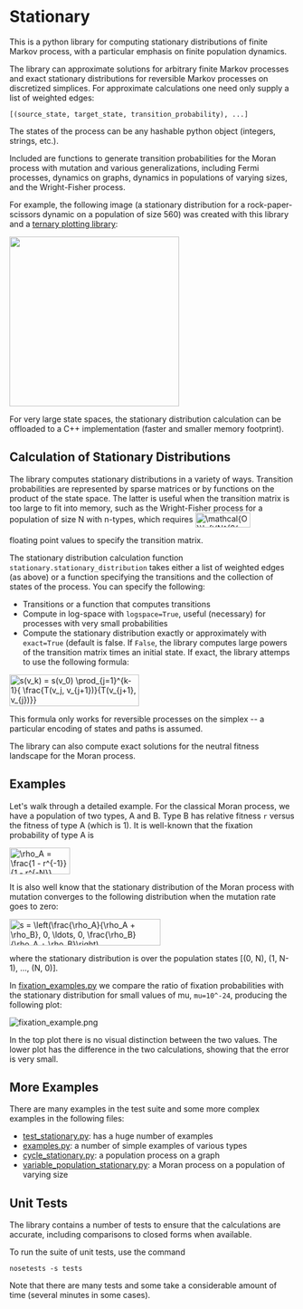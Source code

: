 
# Stationary

This is a python library for computing stationary distributions of finite Markov
process, with a particular emphasis on finite population dynamics.

The library can approximate solutions for arbitrary finite Markov processes and
exact stationary distributions for reversible Markov processes on discretized
simplices. For approximate calculations one need only supply a list of weighted
edges:

```
[(source_state, target_state, transition_probability), ...]
```

The states of the process can be any hashable python object (integers, strings,
etc.).

Included are functions to generate transition probabilities for the Moran process
with mutation and various generalizations, including Fermi processes, dynamics on
graphs, dynamics in populations of varying sizes, and the Wright-Fisher process.

For example, the following image (a stationary distribution for a
rock-paper-scissors dynamic on a population of size 560) was created with this 
library and a [ternary plotting library](https://github.com/marcharper/python-ternary):

<img src ="https://github.com/marcharper/python-ternary/blob/master/readme_images/heatmap_rsp.png" width="300" height="300"/>

For very large state spaces, the stationary distribution calculation can be
offloaded to a C++ implementation (faster and smaller memory footprint).

Calculation of Stationary Distributions
---------------------------------------

The library computes stationary distributions in a variety of ways. Transition
probabilities are represented by sparse matrices or by functions on the product
of the state space. The latter is useful when the transition matrix is too large
to fit into memory, such as the Wright-Fisher process for a population of size
N with n-types, which requires 
<img src="http://www.sciweavers.org/tex2img.php?eq=%5Cmathcal%7BO%7D%5Cleft%28N%5E%7B2%28n-1%29%7D%5Cright%29&bc=White&fc=Black&im=jpg&fs=12&ff=arev&edit=0" align="center" border="0" alt="\mathcal{O}\left(N^{2(n-1)}\right)" width="97" height="26" />

floating point values to specify the transition matrix.

The stationary distribution calculation function `stationary.stationary_distribution` takes
either a list of weighted edges (as above) or a function specifying the transitions
and the collection of states of the process. You can specify the following:

- Transitions or a function that computes transitions
- Compute in log-space with `logspace=True`, useful (necessary) for processes with very small
probabilities
- Compute the stationary distribution exactly or approximately with `exact=True` (default is false. If `False`, the library computes large powers of the transition matrix times an
initial state. If exact, the library attemps to use the following formula:

<img src="http://www.sciweavers.org/tex2img.php?eq=s%28v_k%29%20%3D%20s%28v_0%29%20%5Cprod_%7Bj%3D1%7D%5E%7Bk-1%7D%7B%20%5Cfrac%7BT%28v_j%2C%20v_%7Bj%2B1%7D%29%7D%7BT%28v_%7Bj%2B1%7D%2C%20v_%7Bj%7D%29%7D%7D&bc=White&fc=Black&im=jpg&fs=12&ff=arev&edit=0" align="center" border="0" alt="s(v_k) = s(v_0) \prod_{j=1}^{k-1}{ \frac{T(v_j, v_{j+1})}{T(v_{j+1}, v_{j})}}" width="229" height="56" />

This formula only works for reversible processes on the simplex -- a particular encoding
of states and paths is assumed.

The library can also compute exact solutions for the neutral fitness landscape for the
Moran process.

Examples
--------

Let's walk through a detailed example. For the classical Moran process, we have
a population of two types, A and B. Type B has relative fitness `r` versus the
fitness of type A (which is 1). It is well-known that the fixation probability
of type A is

<img src="http://www.sciweavers.org/tex2img.php?eq=%5Crho_A%20%3D%20%5Cfrac%7B1%20-%20r%5E%7B-1%7D%7D%7B1%20-%20r%5E%7B-N%7D%7D&bc=White&fc=Black&im=jpg&fs=12&ff=arev&edit=0" align="center" border="0" alt="\rho_A = \frac{1 - r^{-1}}{1 - r^{-N}}" width="107" height="47" />

It is also well know that the stationary distribution of the Moran process with
mutation converges to the following distribution when the mutation rate goes to
zero:

<img src="http://www.sciweavers.org/tex2img.php?eq=s%20%3D%20%5Cleft%28%5Cfrac%7B%5Crho_A%7D%7B%5Crho_A%20%2B%20%5Crho_B%7D%2C%200%2C%20%5Cldots%2C%200%2C%20%5Cfrac%7B%5Crho_B%7D%7B%5Crho_A%20%2B%20%5Crho_B%7D%5Cright%29&bc=White&fc=Black&im=jpg&fs=12&ff=arev&edit=0" align="center" border="0" alt="s = \left(\frac{\rho_A}{\rho_A + \rho_B}, 0, \ldots, 0, \frac{\rho_B}{\rho_A + \rho_B}\right)" width="267" height="47" />

where the stationary distribution is over the population states
[(0, N), (1, N-1), ..., (N, 0)].

In [fixation_examples.py](https://github.com/marcharper/stationary/blob/master/fixation_examples.py)
we compare the ratio of fixation probabilities with the stationary distribution
for small values of mu, `mu=10^-24`, producing the following plot:

![fixation_example.png](https://github.com/marcharper/stationary/blob/master/fixation_example.png)

In the top plot there is no visual distinction between the two values. The lower
plot has the difference in the two calculations, showing that the error is very
small.

More Examples
-------------

There are many examples in the test suite and some more complex examples in the
following files:

- [test_stationary.py](https://github.com/marcharper/stationary/blob/master/tests/test_stationary.py): has a huge number of examples
- [examples.py](https://github.com/marcharper/stationary/blob/master/examples.py): a number of simple examples of various types
- [cycle_stationary.py](https://github.com/marcharper/stationary/blob/master/cycle_stationary.py): a population process on a graph
- [variable_population_stationary.py](https://github.com/marcharper/stationary/blob/master/variable_population_stationary.py): a Moran process on a population of varying size

Unit Tests
----------

The library contains a number of tests to ensure that the calculations are
accurate, including comparisons to closed forms when available.

To run the suite of unit tests, use the command

```
nosetests -s tests
```

Note that there are many tests and some take a considerable amount of time
(several minutes in some cases).